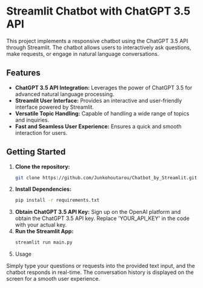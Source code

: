# Streamlit Chatbot with ChatGPT 3.5 API

This project implements a responsive chatbot using the ChatGPT 3.5 API through Streamlit. The chatbot allows users to interactively ask questions, make requests, or engage in natural language conversations.

## Features

- **ChatGPT 3.5 API Integration:** Leverages the power of ChatGPT 3.5 for advanced natural language processing.
- **Streamlit User Interface:** Provides an interactive and user-friendly interface powered by Streamlit.
- **Versatile Topic Handling:** Capable of handling a wide range of topics and inquiries.
- **Fast and Seamless User Experience:** Ensures a quick and smooth interaction for users.

## Getting Started

1. **Clone the repository:**
   ```bash
   git clone https://github.com/Junkohoutarou/Chatbot_by_Streamlit.git
2. **Install Dependencies:**
   ```bash
   pip install -r requirements.txt
3. **Obtain ChatGPT 3.5 API Key:**
    Sign up on the OpenAI platform and obtain the ChatGPT 3.5 API key. Replace 'YOUR_API_KEY' in the code with your actual key.
4. **Run the Streamlit App:**
   ```bash
   streamlit run main.py
5. Usage

Simply type your questions or requests into the provided text input, and the chatbot responds in real-time. The conversation history is displayed on the screen for a smooth user experience.
